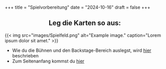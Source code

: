 +++
title = "Spielvorbereitung"
date = "2024-10-16"
draft = false
+++

<div class="content-container">

<div style="text-align: center;">

## Leg die Karten so aus:
</div>

{{< img src="images/Spielfeld.png" alt="Example image." caption="Lorem ipsum dolor sit amet." >}}

- Wie du die Bühnen und den Backstage-Bereich auslegst, wird [hier](../tutorials/#buehne) beschrieben
- Zum Seitenanfang kommst du [hier](#leg-die-karten-so-aus)
